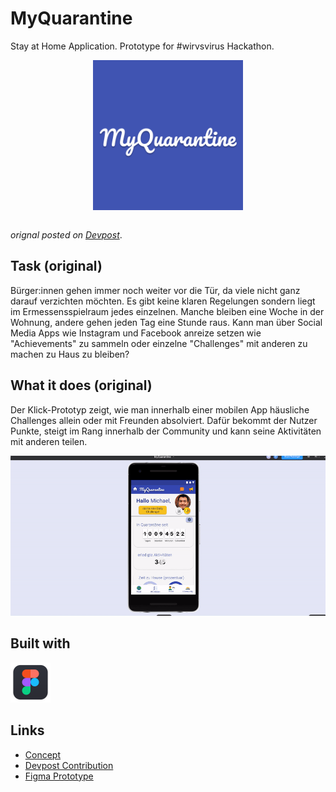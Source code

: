 # MyQuarantine

Stay at Home Application. Prototype for #wirvsvirus Hackathon.

<img src="https://raw.githubusercontent.com/pinussilvestrus/wirvsvirus-hackathon-prototype/master/resources/logo.png" height="240" style="display:block; margin-left: auto; margin-right: auto;" />

<br />

_orignal posted on [Devpost](https://devpost.com/software/myquarantine)_.

## Task (original)

Bürger:innen gehen immer noch weiter vor die Tür, da viele nicht ganz darauf verzichten möchten. Es gibt keine klaren Regelungen sondern liegt im Ermessensspielraum jedes einzelnen. Manche bleiben eine Woche in der Wohnung, andere gehen jeden Tag eine Stunde raus. Kann man über Social Media Apps wie Instagram und Facebook anreize setzen wie "Achievements" zu sammeln oder einzelne "Challenges" mit anderen zu machen zu Haus zu bleiben?

## What it does (original)

Der Klick-Prototyp zeigt, wie man innerhalb einer mobilen App häusliche Challenges allein oder mit Freunden absolviert. Dafür bekommt der Nutzer Punkte, steigt im Rang innerhalb der Community und kann seine Aktivitäten mit anderen teilen.

![](./resources/screencast.gif)

## Built with

<a href="https://www.figma.com/" target="_blank"><img src="https://raw.githubusercontent.com/pinussilvestrus/wirvsvirus-hackathon-prototype/master/resources/figma-logo.png" height="64" /></a>

## Links

* [Concept](./resources/mural-board.pdf)
* [Devpost Contribution](https://devpost.com/software/myquarantine)
* [Figma Prototype](https://www.figma.com/proto/3l8ANjzAwLF4MnoVPLCP48/MyQuarantine?node-id=16%3A60&viewport=-281%2C191%2C0.8558396697044373&scaling=scale-down)


